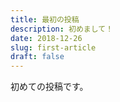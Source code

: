 ```yaml
---
title: 最初の投稿
description: 初めまして！
date: 2018-12-26
slug: first-article
draft: false
---
```

初めての投稿です。
